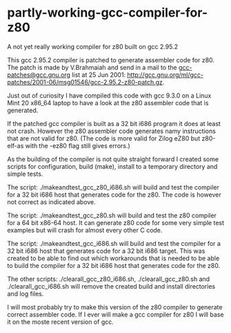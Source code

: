 # partly-working-gcc-compiler-for-z80
A not yet really working compiler for z80 built on gcc 2.95.2

This gcc 2.95.2 compiler is patched to generate assembler code for z80.
The patch is made by V.Brahmaiah and send in a mail to the gcc-patches@gcc.gnu.org
list at 25 Jun 2001: http://gcc.gnu.org/ml/gcc-patches/2001-06/msg01546/gcc-2.95.2-z80-patch.gz.

Just out of curiosity I have compiled this code with gcc 9.3.0 on a Linux Mint 20 x86_64 laptop
to have a look at the z80 assembler code that is generated.

If the patched gcc compiler is built as a 32 bit i686 program it does at least not crash.
However the z80 assembler code generates namy instructions that are not valid for z80.
(The code is more valid for Zilog eZ80 but z80-elf-as with the -ez80 flag still gives errors.)

As the building of the compiler is not quite straight forward I created some scripts
for configuration, build (make), install to a temporary directory and simple tests.

The script: ./makeandtest_gcc_z80_i686.sh will build and test the compiler for a 32 bit i686
host that generates code for the z80. The code is however not correct as indicated above.

The script: ./makeandtest_gcc_z80.sh will build and test the z80 compiler for a 64 bit x86-64 host.
It can generate z80 code for some very simple test examples but will crash for almost
every other C code.

The script: ./makeandtest_gcc_i686.sh will build and test the compiler for a 32 bit i686
host that generates code for a 32 bit i686 target. This was created to be able to find
out which workarounds that is needed to be able to build the compiler for a 32 bit i686
host that generates code for the z80.

The other scripts: ./clearall_gcc_z80_i686.sh, ./clearall_gcc_z80.sh and ./clearall_gcc_i686.sh
will remove the created build and install directories and log files.

I will most probably try to make this version of the z80 compiler to generate correct assembler code.
If I ever will make a gcc compiler for z80 I will base it on the moste recent version of gcc.
